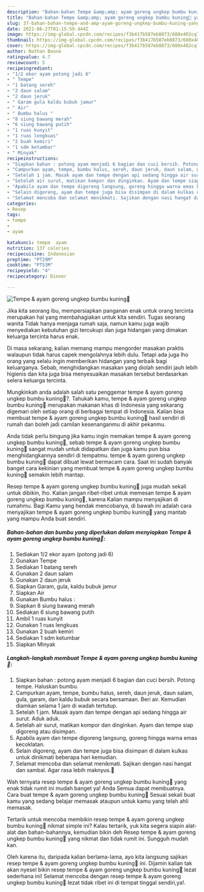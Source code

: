 ```yaml
---
description: "Bahan-bahan Tempe &amp;amp; ayam goreng ungkep bumbu kuning🍗 yang lezat dan Mudah Dibuat"
title: "Bahan-bahan Tempe &amp;amp; ayam goreng ungkep bumbu kuning🍗 yang lezat dan Mudah Dibuat"
slug: 37-bahan-bahan-tempe-and-amp-ayam-goreng-ungkep-bumbu-kuning-yang-lezat-dan-mudah-dibuat
date: 2021-06-27T01:15:59.444Z
image: https://img-global.cpcdn.com/recipes/f3b417b587eb8873/680x482cq70/tempe-ayam-goreng-ungkep-bumbu-kuning🍗-foto-resep-utama.jpg
thumbnail: https://img-global.cpcdn.com/recipes/f3b417b587eb8873/680x482cq70/tempe-ayam-goreng-ungkep-bumbu-kuning🍗-foto-resep-utama.jpg
cover: https://img-global.cpcdn.com/recipes/f3b417b587eb8873/680x482cq70/tempe-ayam-goreng-ungkep-bumbu-kuning🍗-foto-resep-utama.jpg
author: Nathan Boone
ratingvalue: 4.7
reviewcount: 5
recipeingredient:
- "1/2 ekor ayam potong jadi 6"
- " Tempe"
- "1 batang sereh"
- "2 daun salam"
- "2 daun jeruk"
- " Garam gula kaldu bubuk jamur"
- " Air"
- " Bumbu halus "
- "8 siung bawang merah"
- "6 siung bawang putih"
- "1 ruas kunyit"
- "1 ruas lengkuas"
- "2 buah kemiri"
- "1 sdm ketumbar"
- " Minyak"
recipeinstructions:
- "Siapkan bahan : potong ayam menjadi 6 bagian dan cuci bersih. Potong tempe. Haluskan bumbu."
- "Campurkan ayam, tempe, bumbu halus, sereh, daun jeruk, daun salam, gula, garam, dan kaldu bubuk secara bersamaan. Beri air. Kemudian diamkan selama 1 jam di wadah tertutup."
- "Setelah 1 jam. Masak ayam dan tempe dengan api sedang hingga air surut. Aduk aduk."
- "Setelah air surut, matikan kompor dan dinginkan. Ayam dan tempe siap digoreng atau disimpan."
- "Apabila ayam dan tempe digoreng langsung, goreng hingga warna emas kecoklatan."
- "Selain digoreng, ayam dan tempe juga bisa disimpan di dalam kulkas untuk dinikmati beberapa hari kemudian."
- "Selamat mencoba dan selamat menikmati. Sajikan dengan nasi hangat dan sambal. Agar rasa lebih maknyus.🤗"
categories:
- Resep
tags:
- tempe
- 
- ayam

katakunci: tempe  ayam 
nutrition: 137 calories
recipecuisine: Indonesian
preptime: "PT29M"
cooktime: "PT53M"
recipeyield: "4"
recipecategory: Dinner

---
```



![Tempe &amp; ayam goreng ungkep bumbu kuning🍗](https://img-global.cpcdn.com/recipes/f3b417b587eb8873/680x482cq70/tempe-ayam-goreng-ungkep-bumbu-kuning🍗-foto-resep-utama.jpg)

Jika kita seorang ibu, mempersiapkan panganan enak untuk orang tercinta merupakan hal yang membahagiakan untuk kita sendiri. Tugas seorang  wanita Tidak hanya menjaga rumah saja, namun kamu juga wajib menyediakan kebutuhan gizi tercukupi dan juga hidangan yang dimakan keluarga tercinta harus enak.

Di masa  sekarang, kalian memang mampu mengorder masakan praktis walaupun tidak harus capek mengolahnya lebih dulu. Tetapi ada juga lho orang yang selalu ingin memberikan hidangan yang terbaik bagi keluarganya. Sebab, menghidangkan masakan yang diolah sendiri jauh lebih higienis dan kita juga bisa menyesuaikan masakan tersebut berdasarkan selera keluarga tercinta. 



Mungkinkah anda adalah salah satu penggemar tempe &amp; ayam goreng ungkep bumbu kuning🍗?. Tahukah kamu, tempe &amp; ayam goreng ungkep bumbu kuning🍗 merupakan makanan khas di Indonesia yang sekarang digemari oleh setiap orang di berbagai tempat di Indonesia. Kalian bisa membuat tempe &amp; ayam goreng ungkep bumbu kuning🍗 hasil sendiri di rumah dan boleh jadi camilan kesenanganmu di akhir pekanmu.

Anda tidak perlu bingung jika kamu ingin memakan tempe &amp; ayam goreng ungkep bumbu kuning🍗, sebab tempe &amp; ayam goreng ungkep bumbu kuning🍗 sangat mudah untuk didapatkan dan juga kamu pun bisa menghidangkannya sendiri di tempatmu. tempe &amp; ayam goreng ungkep bumbu kuning🍗 dapat dibuat lewat bermacam cara. Saat ini sudah banyak banget cara kekinian yang membuat tempe &amp; ayam goreng ungkep bumbu kuning🍗 semakin lebih mantap.

Resep tempe &amp; ayam goreng ungkep bumbu kuning🍗 juga mudah sekali untuk dibikin, lho. Kalian jangan ribet-ribet untuk memesan tempe &amp; ayam goreng ungkep bumbu kuning🍗, karena Kalian mampu menyajikan di rumahmu. Bagi Kamu yang hendak mencobanya, di bawah ini adalah cara menyajikan tempe &amp; ayam goreng ungkep bumbu kuning🍗 yang mantab yang mampu Anda buat sendiri.

<!--inarticleads1-->

##### Bahan-bahan dan bumbu yang diperlukan dalam menyiapkan Tempe &amp; ayam goreng ungkep bumbu kuning🍗:

1. Sediakan 1/2 ekor ayam (potong jadi 6)
1. Gunakan  Tempe
1. Sediakan 1 batang sereh
1. Gunakan 2 daun salam
1. Gunakan 2 daun jeruk
1. Siapkan  Garam, gula, kaldu bubuk jamur
1. Siapkan  Air
1. Gunakan  Bumbu halus :
1. Siapkan 8 siung bawang merah
1. Sediakan 6 siung bawang putih
1. Ambil 1 ruas kunyit
1. Gunakan 1 ruas lengkuas
1. Gunakan 2 buah kemiri
1. Sediakan 1 sdm ketumbar
1. Siapkan  Minyak




<!--inarticleads2-->

##### Langkah-langkah membuat Tempe &amp; ayam goreng ungkep bumbu kuning🍗:

1. Siapkan bahan : potong ayam menjadi 6 bagian dan cuci bersih. Potong tempe. Haluskan bumbu.
1. Campurkan ayam, tempe, bumbu halus, sereh, daun jeruk, daun salam, gula, garam, dan kaldu bubuk secara bersamaan. Beri air. Kemudian diamkan selama 1 jam di wadah tertutup.
1. Setelah 1 jam. Masak ayam dan tempe dengan api sedang hingga air surut. Aduk aduk.
1. Setelah air surut, matikan kompor dan dinginkan. Ayam dan tempe siap digoreng atau disimpan.
1. Apabila ayam dan tempe digoreng langsung, goreng hingga warna emas kecoklatan.
1. Selain digoreng, ayam dan tempe juga bisa disimpan di dalam kulkas untuk dinikmati beberapa hari kemudian.
1. Selamat mencoba dan selamat menikmati. Sajikan dengan nasi hangat dan sambal. Agar rasa lebih maknyus.🤗




Wah ternyata resep tempe &amp; ayam goreng ungkep bumbu kuning🍗 yang enak tidak rumit ini mudah banget ya! Anda Semua dapat membuatnya. Cara buat tempe &amp; ayam goreng ungkep bumbu kuning🍗 Sesuai sekali buat kamu yang sedang belajar memasak ataupun untuk kamu yang telah ahli memasak.

Tertarik untuk mencoba membikin resep tempe &amp; ayam goreng ungkep bumbu kuning🍗 nikmat simple ini? Kalau tertarik, yuk kita segera siapin alat-alat dan bahan-bahannya, kemudian bikin deh Resep tempe &amp; ayam goreng ungkep bumbu kuning🍗 yang nikmat dan tidak rumit ini. Sungguh mudah kan. 

Oleh karena itu, daripada kalian berlama-lama, ayo kita langsung sajikan resep tempe &amp; ayam goreng ungkep bumbu kuning🍗 ini. Dijamin kalian tak akan nyesel bikin resep tempe &amp; ayam goreng ungkep bumbu kuning🍗 lezat sederhana ini! Selamat mencoba dengan resep tempe &amp; ayam goreng ungkep bumbu kuning🍗 lezat tidak ribet ini di tempat tinggal sendiri,ya!.

